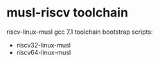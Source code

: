 # musl-riscv toolchain

riscv-linux-musl gcc 7.1 toolchain bootstrap scripts:

- riscv32-linux-musl
- riscv64-linux-musl
